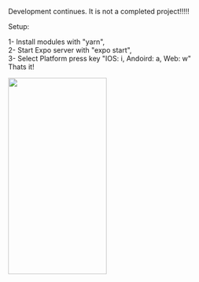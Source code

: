 Development continues. It is not a completed project!!!!!

Setup: <br />

1- Install modules with "yarn", <br />
2- Start Expo server with "expo start", <br />
3- Select Platform press key "IOS: i, Andoird: a, Web: w" <br />
Thats it!

<img src="https://i.ibb.co/n1C1mvz/Ekran-Resmi-2022-10-24-23-03-52.png" width="200" height="400" />
